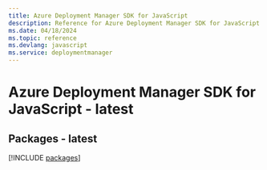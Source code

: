 ```yaml
---
title: Azure Deployment Manager SDK for JavaScript
description: Reference for Azure Deployment Manager SDK for JavaScript
ms.date: 04/18/2024
ms.topic: reference
ms.devlang: javascript
ms.service: deploymentmanager
---
```

# Azure Deployment Manager SDK for JavaScript - latest
## Packages - latest
[!INCLUDE [packages](deployment-manager-index.md)]